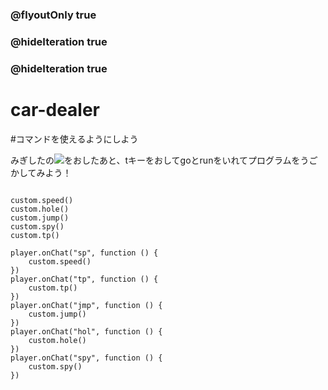 ### @flyoutOnly true
### @hideIteration true
### @hideIteration true

# car-dealer

#コマンドを使えるようにしよう

みぎしたの![](https://raw.githubusercontent.com/camp-minecraft/TechkidsCampTutorial/master/images/playbutton.png)をおしたあと、tキーをおしてgoとrunをいれてプログラムをうごかしてみよう！

```ghost

custom.speed()
custom.hole()
custom.jump()
custom.spy()
custom.tp()

```

```template
player.onChat("sp", function () {
    custom.speed()
})
player.onChat("tp", function () {
    custom.tp()
})
player.onChat("jmp", function () {
    custom.jump()
})
player.onChat("hol", function () {
    custom.hole()
})
player.onChat("spy", function () {
    custom.spy()
})

```